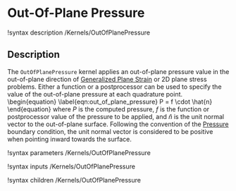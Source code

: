# Out-Of-Plane Pressure

!syntax description /Kernels/OutOfPlanePressure

## Description

The `OutOfPlanePressure` kernel applies an out-of-plane pressure value in the
out-of-plane direction of [Generalized Plane Strain](tensor_mechanics/generalized_plane_strain.md)
or 2D plane stress problems.
Either a function or a postprocessor can be used to specify the value of the
out-of-plane pressure at each quadrature point.
\begin{equation}
  \label{eqn:out_of_plane_pressure}
  P = f \cdot \hat{n}
\end{equation}
where $P$ is the computed pressure, $f$ is the function or postprocessor value of
the pressure to be applied, and $\hat{n}$ is the unit normal vector to the out-of-plane
surface.
Following the convention of the [Pressure](BCs/Pressure.md) boundary condition,
the unit normal vector is considered to be positive when pointing inward towards
the surface.

!syntax parameters /Kernels/OutOfPlanePressure

!syntax inputs /Kernels/OutOfPlanePressure

!syntax children /Kernels/OutOfPlanePressure
